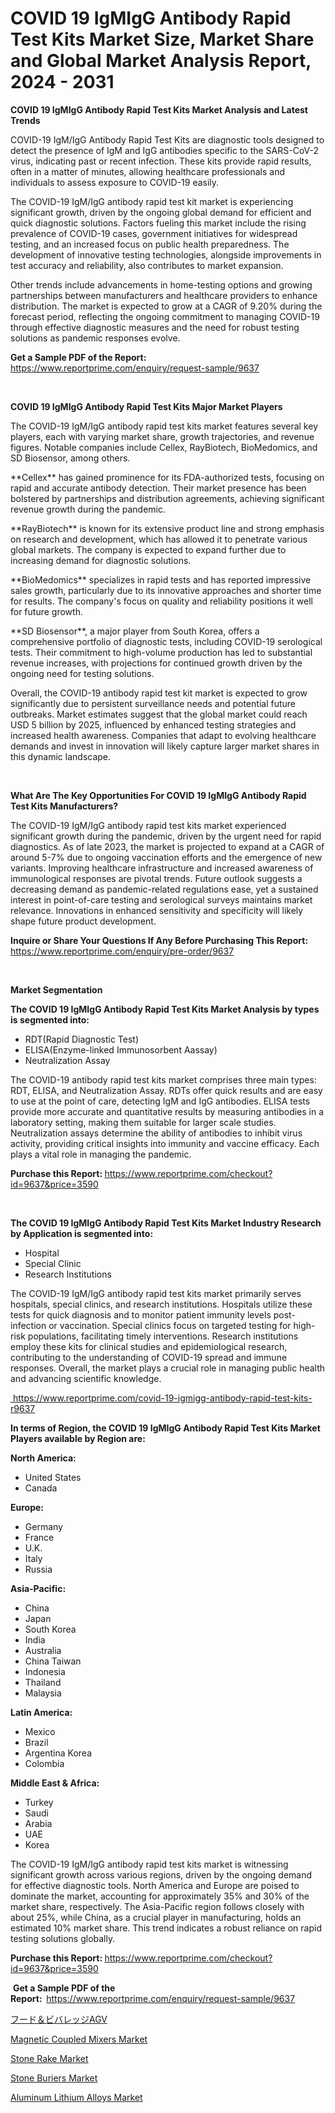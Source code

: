 <p><h1>COVID 19 IgMIgG Antibody Rapid Test Kits Market Size, Market Share and Global Market Analysis Report, 2024 - 2031</h1></p><p><strong>COVID 19 IgMIgG Antibody Rapid Test Kits Market Analysis and Latest Trends</strong></p>
<p><p>COVID-19 IgM/IgG Antibody Rapid Test Kits are diagnostic tools designed to detect the presence of IgM and IgG antibodies specific to the SARS-CoV-2 virus, indicating past or recent infection. These kits provide rapid results, often in a matter of minutes, allowing healthcare professionals and individuals to assess exposure to COVID-19 easily. </p><p>The COVID-19 IgM/IgG antibody rapid test kit market is experiencing significant growth, driven by the ongoing global demand for efficient and quick diagnostic solutions. Factors fueling this market include the rising prevalence of COVID-19 cases, government initiatives for widespread testing, and an increased focus on public health preparedness. The development of innovative testing technologies, alongside improvements in test accuracy and reliability, also contributes to market expansion. </p><p>Other trends include advancements in home-testing options and growing partnerships between manufacturers and healthcare providers to enhance distribution. The market is expected to grow at a CAGR of 9.20% during the forecast period, reflecting the ongoing commitment to managing COVID-19 through effective diagnostic measures and the need for robust testing solutions as pandemic responses evolve.</p></p>
<p><strong>Get a Sample PDF of the Report:&nbsp;</strong> <a href="https://www.reportprime.com/enquiry/request-sample/9637">https://www.reportprime.com/enquiry/request-sample/9637</a></p>
<p>&nbsp;</p>
<p><strong>COVID 19 IgMIgG Antibody Rapid Test Kits Major Market Players</strong></p>
<p><p>The COVID-19 IgM/IgG antibody rapid test kits market features several key players, each with varying market share, growth trajectories, and revenue figures. Notable companies include Cellex, RayBiotech, BioMedomics, and SD Biosensor, among others.</p><p>**Cellex** has gained prominence for its FDA-authorized tests, focusing on rapid and accurate antibody detection. Their market presence has been bolstered by partnerships and distribution agreements, achieving significant revenue growth during the pandemic. </p><p>**RayBiotech** is known for its extensive product line and strong emphasis on research and development, which has allowed it to penetrate various global markets. The company is expected to expand further due to increasing demand for diagnostic solutions.</p><p>**BioMedomics** specializes in rapid tests and has reported impressive sales growth, particularly due to its innovative approaches and shorter time for results. The company's focus on quality and reliability positions it well for future growth.</p><p>**SD Biosensor**, a major player from South Korea, offers a comprehensive portfolio of diagnostic tests, including COVID-19 serological tests. Their commitment to high-volume production has led to substantial revenue increases, with projections for continued growth driven by the ongoing need for testing solutions.</p><p>Overall, the COVID-19 antibody rapid test kit market is expected to grow significantly due to persistent surveillance needs and potential future outbreaks. Market estimates suggest that the global market could reach USD 5 billion by 2025, influenced by enhanced testing strategies and increased health awareness. Companies that adapt to evolving healthcare demands and invest in innovation will likely capture larger market shares in this dynamic landscape.</p></p>
<p>&nbsp;</p>
<p><strong>What Are The Key Opportunities For COVID 19 IgMIgG Antibody Rapid Test Kits Manufacturers?</strong></p>
<p><p>The COVID-19 IgM/IgG antibody rapid test kits market experienced significant growth during the pandemic, driven by the urgent need for rapid diagnostics. As of late 2023, the market is projected to expand at a CAGR of around 5-7% due to ongoing vaccination efforts and the emergence of new variants. Improving healthcare infrastructure and increased awareness of immunological responses are pivotal trends. Future outlook suggests a decreasing demand as pandemic-related regulations ease, yet a sustained interest in point-of-care testing and serological surveys maintains market relevance. Innovations in enhanced sensitivity and specificity will likely shape future product development.</p></p>
<p><strong>Inquire or Share Your Questions If Any Before Purchasing This Report:</strong> <a href="https://www.reportprime.com/enquiry/pre-order/9637">https://www.reportprime.com/enquiry/pre-order/9637</a></p>
<p>&nbsp;</p>
<p><strong>Market Segmentation</strong></p>
<p><strong>The COVID 19 IgMIgG Antibody Rapid Test Kits Market Analysis by types is segmented into:</strong></p>
<p><ul><li>RDT(Rapid Diagnostic Test)</li><li>ELISA(Enzyme-linked Immunosorbent Aassay)</li><li>Neutralization Assay</li></ul></p>
<p><p>The COVID-19 antibody rapid test kits market comprises three main types: RDT, ELISA, and Neutralization Assay. RDTs offer quick results and are easy to use at the point of care, detecting IgM and IgG antibodies. ELISA tests provide more accurate and quantitative results by measuring antibodies in a laboratory setting, making them suitable for larger scale studies. Neutralization assays determine the ability of antibodies to inhibit virus activity, providing critical insights into immunity and vaccine efficacy. Each plays a vital role in managing the pandemic.</p></p>
<p><strong>Purchase this Report:&nbsp;</strong><a href="https://www.reportprime.com/checkout?id=9637&price=3590">https://www.reportprime.com/checkout?id=9637&price=3590</a></p>
<p>&nbsp;</p>
<p><strong>The COVID 19 IgMIgG Antibody Rapid Test Kits Market Industry Research by Application is segmented into:</strong></p>
<p><ul><li>Hospital</li><li>Special Clinic</li><li>Research Institutions</li></ul></p>
<p><p>The COVID-19 IgM/IgG antibody rapid test kits market primarily serves hospitals, special clinics, and research institutions. Hospitals utilize these tests for quick diagnosis and to monitor patient immunity levels post-infection or vaccination. Special clinics focus on targeted testing for high-risk populations, facilitating timely interventions. Research institutions employ these kits for clinical studies and epidemiological research, contributing to the understanding of COVID-19 spread and immune responses. Overall, the market plays a crucial role in managing public health and advancing scientific knowledge.</p></p>
<p><a href="https://www.reportprime.com/covid-19-igmigg-antibody-rapid-test-kits-r9637">&nbsp;https://www.reportprime.com/covid-19-igmigg-antibody-rapid-test-kits-r9637</a></p>
<p><strong>In terms of Region, the COVID 19 IgMIgG Antibody Rapid Test Kits Market Players available by Region are:</strong></p>
<p>
    <p> <strong> North America: </strong>
        <ul>
            <li>United States</li>
            <li>Canada</li>
        </ul>
        </p> 
    <p> <strong> Europe: </strong>
        <ul>
            <li>Germany</li>
            <li>France</li>
            <li>U.K.</li>
            <li>Italy</li>
            <li>Russia</li>
        </ul>
        </p> 
    <p> <strong> Asia-Pacific: </strong>
        <ul>
            <li>China</li>
            <li>Japan</li>
            <li>South Korea</li>
            <li>India</li>
            <li>Australia</li>
            <li>China Taiwan</li>
            <li>Indonesia</li>
            <li>Thailand</li>
            <li>Malaysia</li>
        </ul>
        </p> 
    <p> <strong> Latin America: </strong>
        <ul>
            <li>Mexico</li>
            <li>Brazil</li>
            <li>Argentina Korea</li>
            <li>Colombia</li>
        </ul>
        </p> 
    <p> <strong> Middle East & Africa: </strong>
        <ul>
            <li>Turkey</li>
            <li>Saudi</li>
            <li>Arabia</li>
            <li>UAE</li>
            <li>Korea</li>
        </ul>
    </p>
    </p>
<p><p>The COVID-19 IgM/IgG antibody rapid test kits market is witnessing significant growth across various regions, driven by the ongoing demand for effective diagnostic tools. North America and Europe are poised to dominate the market, accounting for approximately 35% and 30% of the market share, respectively. The Asia-Pacific region follows closely with about 25%, while China, as a crucial player in manufacturing, holds an estimated 10% market share. This trend indicates a robust reliance on rapid testing solutions globally.</p></p>
<p><strong>Purchase this Report: </strong><a href="https://www.reportprime.com/checkout?id=9637&price=3590">https://www.reportprime.com/checkout?id=9637&price=3590</a></p>
<p>&nbsp;<strong>Get a Sample PDF of the Report:&nbsp;&nbsp;</strong><a href="https://www.reportprime.com/enquiry/request-sample/9637">https://www.reportprime.com/enquiry/request-sample/9637</a></p>
<p><strong></strong></p>
<p><p><a href="https://medium.com/@jessicagtk0/food-and-beverage-agv-market-%E3%81%AF-%E3%82%B3%E3%82%B9%E3%83%88%E7%AE%A1%E7%90%86%E3%81%A8%E5%8A%B9%E7%8E%87%E5%90%91%E4%B8%8A%E3%82%92%E5%84%AA%E5%85%88%E3%81%97%E3%81%BE%E3%81%99-%E3%81%95%E3%82%89%E3%81%AB-%E5%A0%B1%E5%91%8A%E6%9B%B8%E3%81%AF%E5%B8%82%E5%A0%B4%E3%81%AE%E9%9C%80%E8%A6%81%E9%9D%A2%E3%81%A8%E4%BE%9B%E7%B5%A6%E9%9D%A2%E3%81%AE%E4%B8%A1%E6%96%B9%E3%82%92%E3%82%AB%E3%83%90%E3%83%BC%E3%81%97%E3%81%A6%E3%81%84%E3%81%BE%E3%81%99-food-and-beverage-dfb265dd04b0">フード＆ビバレッジAGV</a></p><p><a href="https://www.linkedin.com/pulse/global-magnetic-coupled-mixers-market-product-type-application-qfdpc?trackingId=yMOJeb%2B6Rn2u4WOjMRE1og%3D%3D">Magnetic Coupled Mixers Market</a></p><p><a href="https://medium.com/@amandawbrown02/the-stone-rake-market-report-analyzes-important-operational-and-performance-data-so-one-may-91a903499318">Stone Rake Market</a></p><p><a href="https://medium.com/@amandawbrown02/the-global-stone-buriers-market-is-expected-to-witness-a-compound-annual-growth-rate-cagr-of-9-37df01d20753">Stone Buriers Market</a></p><p><a href="https://issuu.com/reportprime-2/docs/aluminum-lithium-alloys-market-size_19cefedcad80ba">Aluminum Lithium Alloys Market</a></p></p>